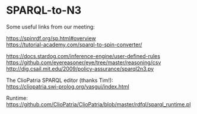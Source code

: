 # SPARQL-to-N3

Some useful links from our meeting:

https://spinrdf.org/sp.html#overview  
https://tutorial-academy.com/sparql-to-spin-converter/  

https://docs.stardog.com/inference-engine/user-defined-rules  
https://github.com/eyereasoner/eye/tree/master/reasoning/csv  
http://dig.csail.mit.edu/2009/policy-assurance/sparql2n3.py  

The ClioPatria SPARQL editor (thanks Tim!):  
https://cliopatria.swi-prolog.org/yasgui/index.html

Runtime:
https://github.com/ClioPatria/ClioPatria/blob/master/rdfql/sparql_runtime.pl
